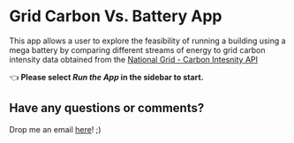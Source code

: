 # Grid Carbon Vs. Battery App

This app allows a user to explore the feasibility of running a building using a mega battery by comparing different streams of energy to grid carbon intensity data obtained from the [National Grid - Carbon Intesnity API](https://carbonintensity.org.uk/)

👈 **Please select _Run the App_ in the sidebar to start.**

## Have any questions or comments?

Drop me an email [here](islamrihan@outlook.com)! ;)
